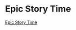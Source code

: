 # Epic Story Time

[Epic Story Time][epicstorytime]

[epicstorytime]: https://epic-story-time.herokuapp.com/
